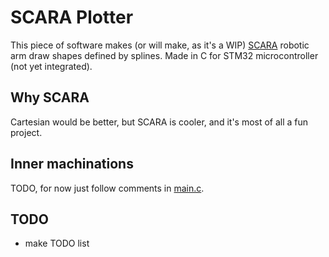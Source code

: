 # SCARA Plotter

This piece of software makes (or will make, as it's a WIP) [SCARA](https://en.wikipedia.org/wiki/SCARA) robotic arm draw shapes defined by splines. Made in C for STM32 microcontroller (not yet integrated).

## Why SCARA

Cartesian would be better, but SCARA is cooler, and it's most of all a fun project.

## Inner machinations

TODO, for now just follow comments in [main.c](main.c).

## TODO
- make TODO list